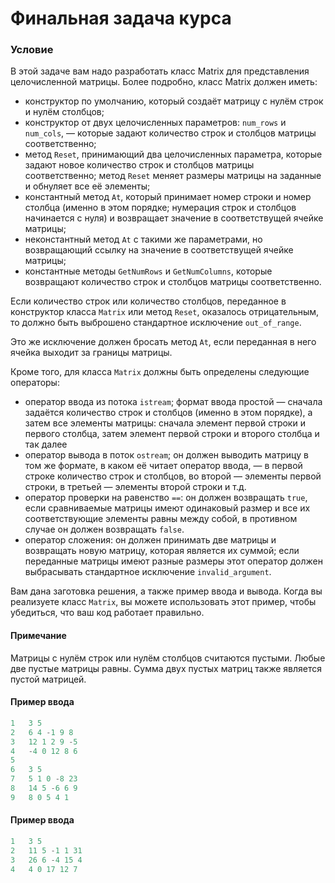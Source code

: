 # Финальная задача курса

### Условие
 
В этой задаче вам надо разработать класс Matrix для представления целочисленной матрицы. Более подробно, класс Matrix должен иметь:

* конструктор по умолчанию, который создаёт матрицу с нулём строк и нулём столбцов;
* конструктор от двух целочисленных параметров: `num_rows` и `num_cols`, — которые задают количество строк и столбцов матрицы соответственно;
* метод `Reset`, принимающий два целочисленных параметра, которые задают новое количество строк и столбцов матрицы соответственно; метод `Reset` меняет размеры матрицы на заданные и обнуляет все её элементы;
* константный метод `At`, который принимает номер строки и номер столбца (именно в этом порядке; нумерация строк и столбцов начинается с нуля) и возвращает значение в соответствущей ячейке матрицы;
* неконстантный метод `At` с такими же параметрами, но возвращающий ссылку на значение в соответствущей ячейке матрицы;
* константные методы `GetNumRows` и `GetNumColumns`, которые возвращают количество строк и столбцов матрицы соответственно.

Если количество строк или количество столбцов, переданное в конструктор класса `Matrix` или метод `Reset`, оказалось отрицательным, то должно быть выброшено стандартное исключение `out_of_range`.

Это же исключение должен бросать метод `At`, если переданная в него ячейка выходит за границы матрицы.

Кроме того, для класса `Matrix` должны быть определены следующие операторы:

* оператор ввода из потока `istream`; формат ввода простой — сначала задаётся количество строк и столбцов (именно в этом порядке), а затем все элементы матрицы: сначала элемент первой строки и первого столбца, затем элемент первой строки и второго столбца и так далее
* оператор вывода в поток `ostream`; он должен выводить матрицу в том же формате, в каком её читает оператор ввода, — в первой строке количество строк и столбцов, во второй — элементы первой строки, в третьей — элементы второй строки и т.д.
* оператор проверки на равенство `==`: он должен возвращать `true`, если сравниваемые матрицы имеют одинаковый размер и все их соответствующие элементы равны между собой, в противном случае он должен возвращать `false`.
* оператор сложения: он должен принимать две матрицы и возвращать новую матрицу, которая является их суммой; если переданные матрицы имеют разные размеры этот оператор должен выбрасывать стандартное исключение `invalid_argument`.

Вам дана заготовка решения, а также пример ввода и вывода. Когда вы реализуете класс `Matrix`, вы можете использовать этот пример, чтобы убедиться, что ваш код работает правильно.

#### Примечание

Матрицы с нулём строк или нулём столбцов считаются пустыми. Любые две пустые матрицы равны. Сумма двух пустых матриц также является пустой матрицей.

#### Пример ввода 

```objectivec
1   3 5
2   6 4 -1 9 8
3   12 1 2 9 -5
4   -4 0 12 8 6
5
6   3 5
7   5 1 0 -8 23
8   14 5 -6 6 9
9   8 0 5 4 1
```

#### Пример ввода 

```objectivec
1   3 5
2   11 5 -1 1 31
3   26 6 -4 15 4
4   4 0 17 12 7
```